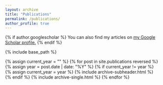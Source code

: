 ```yaml
---
layout: archive
title: "Publications"
permalink: /publications/
author_profile: true
---
```


{% if author.googlescholar %}
  You can also find my articles on <u><a href="{{author.googlescholar}}">my Google Scholar profile</a>.</u>
{% endif %}

{% include base_path %}

{% assign current_year = "" %}
{% for post in site.publications reversed %}
  {% assign year = post.date | date: "%Y" %}
  {% if current_year != year %}
    {% assign current_year = year %}
    {% include archive-subheader.html %}
  {% endif %}
  {% include archive-single.html %}
{% endfor %}
